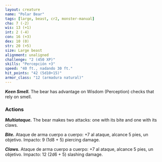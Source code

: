```yaml
---
layout: creature
name: "Polar Bear"
tags: [large, beast, cr2, monster-manual]
cha: 7 (-2)
wis: 13 (+1)
int: 2 (-4)
con: 16 (+3)
dex: 10 (0)
str: 20 (+5)
size: Large beast
alignment: unaligned
challenge: "2 (450 XP)"
skills: "Percepción +3"
speed: "40 ft., nadando 30 ft."
hit_points: "42 (5d10+15)"
armor_class: "12 (armadura natural)"
---
```


***Keen Smell.*** The bear has advantage on Wisdom (Perception) checks that rely on smell.

### Actions

***Multiataque.*** The bear makes two attacks: one with its bite and one with its claws.

***Bite.*** Ataque de arma cuerpo a cuerpo: +7 al ataque, alcance 5 pies, un objetivo. Impacto: 9 (1d8 + 5) piercing damage.

***Claws.*** Ataque de arma cuerpo a cuerpo: +7 al ataque, alcance 5 pies, un objetivo. Impacto: 12 (2d6 + 5) slashing damage.
